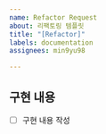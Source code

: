 ```yaml
---
name: Refactor Request
about: 리팩토링 템플릿
title: "[Refactor]"
labels: documentation
assignees: min9yu98

---
```


## 구현 내용
- [ ] 구현 내용 작성
